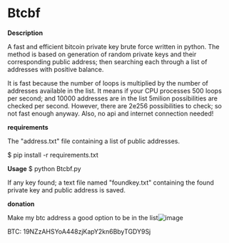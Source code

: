 # Btcbf
**Description**

A fast and efficient bitcoin private key brute force written in python. The method is based on generation of random private keys and their corresponding public address; then searching each through a list of addresses with positive balance.

It is fast because the number of loops is multiplied by the number of addresses available in the list. It means if your CPU processes 500 loops per second; and 10000 addresses are in the list 5milion possibilities are checked per second. However, there are 2e256 possibilities to check; so not fast enough anyway. Also, no api and internet connection needed!



**requirements**

  The "address.txt" file containing a list of public addresses.
  
  $ pip install -r requirements.txt


**Usage**
  $ python Btcbf.py
  
If any key found; a text file named "foundkey.txt" containing the found private key and public address is saved.


**donation**

Make my btc address a good option to be in the list![image](https://user-images.githubusercontent.com/87664667/126873155-0f4255de-d2cd-47a5-9449-2554167e5a05.png)


BTC: 19NZzAHSYoA448zjKapY2kn6BbyTGDY9Sj

